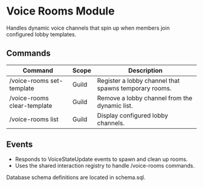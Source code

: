 # Voice Rooms Module

Handles dynamic voice channels that spin up when members join configured lobby templates.

## Commands
| Command | Scope | Description |
|---------|-------|-------------|
| /voice-rooms set-template | Guild | Register a lobby channel that spawns temporary rooms. |
| /voice-rooms clear-template | Guild | Remove a lobby channel from the dynamic list. |
| /voice-rooms list | Guild | Display configured lobby channels. |

## Events
- Responds to VoiceStateUpdate events to spawn and clean up rooms.
- Uses the shared interaction registry to handle /voice-rooms commands.

Database schema definitions are located in schema.sql.
